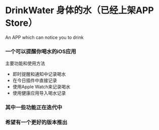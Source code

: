 # DrinkWater 身体的水（已经上架APP Store）
An APP which can notice you to drink
### 一个可以提醒你喝水的iOS应用
主要功能和使用方法
- 即时提醒和通知中记录喝水
- 在今日插件中直接记录
- 使用Apple Watch来记录喝水
- 使用健康应用导入喝水记录

### 其中一些功能正在迭代中
### 希望有一个更好的版本推出
